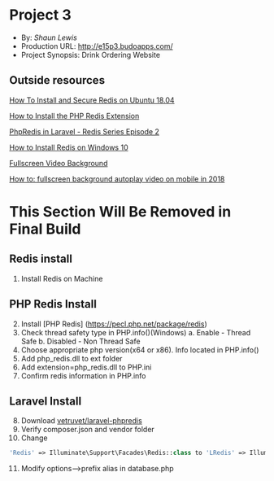 # Project 3
+ By: *Shaun Lewis*
+ Production URL: <http://e15p3.budoapps.com/>
+ Project Synopsis: Drink Ordering Website

## Outside resources


[How To Install and Secure Redis on Ubuntu 18.04](https://www.digitalocean.com/community/tutorials/how-to-install-and-secure-redis-on-ubuntu-18-04)

[How to Install the PHP Redis Extension](https://serverpilot.io/docs/how-to-install-the-php-redis-extension/)

[PhpRedis in Laravel - Redis Series Episode 2](https://www.youtube.com/watch?v=UEpyWEbsrkw)

[How to Install Redis on Windows 10](https://www.youtube.com/watch?v=188Fy-oCw4w&t=633s)

[Fullscreen Video Background](https://www.w3schools.com/howto/howto_css_fullscreen_video.asp)

[How to: fullscreen background autoplay video on mobile in 2018](https://medium.com/just-goe-frontend-adventures/how-to-fullscreen-background-autoplay-video-on-mobile-in-2018-208dfee26bc1)

# This Section Will Be Removed in Final Build
## Redis install
1. Install Redis on Machine

## PHP Redis Install
2. Install [PHP Redis] (https://pecl.php.net/package/redis)
3. Check thread safety type in PHP.info()(Windows)
	a. Enable - Thread Safe
	b. Disabled - Non Thread Safe
4. Choose appropriate php version(x64 or x86). Info located in PHP.info()
5. Add php_redis.dll to ext folder
6. Add extension=php_redis.dll to PHP.ini
7. Confirm redis information in PHP.info

## Laravel Install
8. Download [vetruvet/laravel-phpredis](https://packagist.org/packages/vetruvet/laravel-phpredis)
9. Verify composer.json and vendor folder
10. Change 
```php
'Redis' => Illuminate\Support\Facades\Redis::class to 'LRedis' => Illuminate\Support\Facades\Redis::class
```
11. Modify options-->prefix alias in database.php





